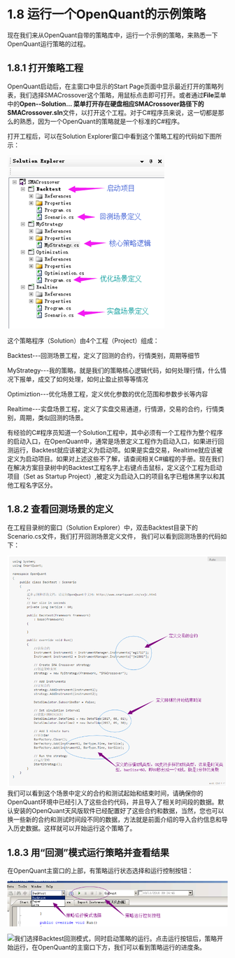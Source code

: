 # 1.8 运行一个OpenQuant的示例策略

现在我们来从OpenQuant自带的策略库中，运行一个示例的策略，来熟悉一下OpenQuant运行策略的过程。

## 1.8.1 打开策略工程

OpenQuant启动后，在主窗口中显示的Start Page页面中显示最近打开的策略列表，我们选择SMACrossover这个策略，用鼠标点击即可打开。或者通过**File**菜单中的**Open--Solution... **菜单打开存在硬盘相应SMACrossover路径下的**SMACrossover.sln**文件，以打开这个工程。对于C\#程序员来说，这一切都是那么的熟悉，因为一个OpenQuant的策略就是一个标准的C\#程序。

打开工程后，可以在Solution Explorer窗口中看到这个策略工程的代码如下图所示：

![](/assets/SolutionExplorer_Demo.png)

这个策略程序（Solution）由4个工程（Project）组成：

Backtest---回测场景工程，定义了回测的合约，行情类别，周期等细节

MyStrategy---我的策略，就是我们的策略核心逻辑代码，如何处理行情，什么情况下报单，成交了如何处理，如何止盈止损等等情况

Optimiztion---优化场景工程，定义优化参数的优化范围和参数步长等内容

Realtime---实盘场景工程，定义了实盘交易通道，行情源，交易的合约，行情类别，周期，类似回测的场景。

有经验的C\#程序员知道一个Solution工程中，其中必须有一个工程作为整个程序的启动入口，在OpenQuant中，通常是场景定义工程作为启动入口，如果进行回测运行，Backtest就应该被定义为启动项。如果是实盘交易，Realtime就应该被定义为启动项目。如果对上述这些不了解，请查阅相关C\#编程的手册。现在我们在解决方案目录树中的Backtest工程名字上右键点击鼠标，定义这个工程为启动项目（Set as Startup Project）,被定义为启动入口的项目名字已粗体黑字以和其他工程名字区分。

## 1.8.2 查看回测场景的定义

在工程目录树的窗口（Solution Explorer）中，双击Backtest目录下的Scenario.cs文件，我们打开回测场景定义文件， 我们可以看到回测场景的代码如下：

![](/assets/ScenarioCodeDemoBacktest.png)我们可以看到这个场景中定义的合约和测试起始和结束时间，请确保你的OpenQuant环境中已经引入了这些合约代码，并且导入了相关时间段的数据。默认安装的OpenQuant天风版软件已经配置好了这些合约和数据，当然，您也可以换一些新的合约和测试时间段不同的数据，方法就是前面介绍的导入合约信息和导入历史数据。这样就可以开始运行这个策略了。

## 1.8.3 用“回测”模式运行策略并查看结果

在OpenQuant主窗口的上部，有策略运行状态选择和运行控制按钮：

![](/assets/StrategyRunControl.png)

![](/icons/icon_labtubeBlue.ico)我们选择Backtest回测模式，同时启动策略的运行。点击运行按钮后，策略开始运行，在OpenQuant的主窗口下方，我们可以看到策略运行的进度条。







